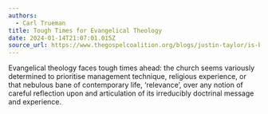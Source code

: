 ```yaml
---
authors:
  - Carl Trueman
title: Tough Times for Evangelical Theology
date: 2024-01-14T21:07:01.015Z
source_url: https://www.thegospelcoalition.org/blogs/justin-taylor/is-bavinck-relevant-for-today/
---
```

Evangelical theology faces tough times ahead: the church seems variously determined
to prioritise management technique, religious experience, or that nebulous bane of
contemporary life, ‘relevance’, over any notion of careful reflection upon and
articulation of its irreducibly doctrinal message and experience.